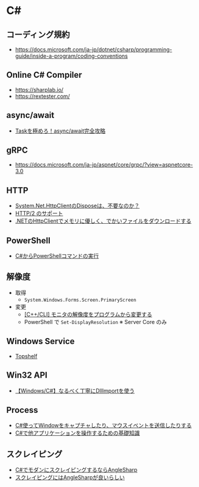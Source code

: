 # C#

## コーディング規約
- https://docs.microsoft.com/ja-jp/dotnet/csharp/programming-guide/inside-a-program/coding-conventions

## Online C# Compiler
- https://sharplab.io/
- https://rextester.com/

## async/await
- [Taskを極めろ！async/await完全攻略](https://qiita.com/acple@github/items/8f63aacb13de9954c5da)

## gRPC
- https://docs.microsoft.com/ja-jp/aspnet/core/grpc/?view=aspnetcore-3.0

## HTTP
- [System.Net.HttpClientのDisposeは、不要なのか？](https://qiita.com/Temarin/items/1ea38d563e75fdacd051)
- [HTTP/2 のサポート](https://docs.microsoft.com/ja-jp/dotnet/core/whats-new/dotnet-core-3-0#http2-support)
- [.NETのHttpClientでメモリに優しく、でかいファイルをダウンロードする](https://qiita.com/thrzn41/items/2754bec8ebad97ecd7fd)

## PowerShell
- [C#からPowerShellコマンドの実行](https://qiita.com/akihiro-o/items/bd0ff97f39f95df6c3e3)

## 解像度
- 取得
  - `System.Windows.Forms.Screen.PrimaryScreen`
- 変更
  - [[C++/CLI] モニタの解像度をプログラムから変更する](https://www.moonmile.net/blog/archives/4133)
  - PowerShell で `Set-DisplayResolution` ※ Server Core のみ

## Windows Service
- [Topshelf](https://github.com/Topshelf/Topshelf)

## Win32 API
- [【Windows/C#】なるべく丁寧にDllImportを使う](https://qiita.com/mitsu_at3/items/94807ee0b3bf34ffb6b2)

## Process
- [C#使ってWindowをキャプチャしたり、マウスイベントを送信したりする](http://kokeiro.hatenablog.com/entry/2018/03/26/235837)
- [C#で他アプリケーションを操作するための基礎知識](https://tech.sanwasystem.com/entry/2015/11/25/171004)

## スクレイピング
- [C#でモダンにスクレイピングするならAngleSharp](https://qiita.com/matarillo/items/a92e7efbfd2fdec62595)
- [スクレイピングにはAngleSharpが良いらしい](http://tekitoumemo.hatenablog.com/entry/2018/09/21/005721)
